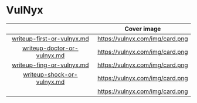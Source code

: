 # VulNyx

<table data-view="cards"><thead><tr><th align="center"></th><th data-hidden data-card-cover data-type="image">Cover image</th></tr></thead><tbody><tr><td align="center"><a data-mention href="writeup-first-or-vulnyx.md">writeup-first-or-vulnyx.md</a></td><td><a href="https://vulnyx.com/img/card.png">https://vulnyx.com/img/card.png</a></td></tr><tr><td align="center"><a data-mention href="writeup-doctor-or-vulnyx.md">writeup-doctor-or-vulnyx.md</a></td><td><a href="https://vulnyx.com/img/card.png">https://vulnyx.com/img/card.png</a></td></tr><tr><td align="center"><a data-mention href="writeup-fing-or-vulnyx.md">writeup-fing-or-vulnyx.md</a></td><td><a href="https://vulnyx.com/img/card.png">https://vulnyx.com/img/card.png</a></td></tr><tr><td align="center"><a data-mention href="writeup-shock-or-vulnyx.md">writeup-shock-or-vulnyx.md</a></td><td><a href="https://vulnyx.com/img/card.png">https://vulnyx.com/img/card.png</a></td></tr><tr><td align="center"></td><td><a href="https://vulnyx.com/img/card.png">https://vulnyx.com/img/card.png</a></td></tr></tbody></table>


